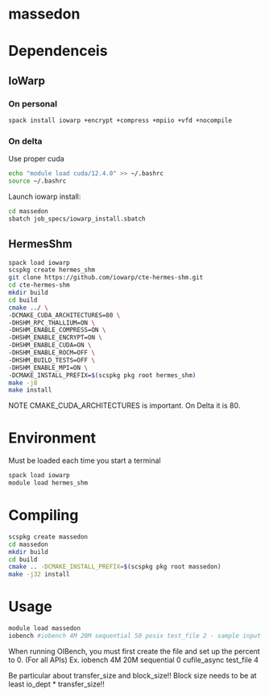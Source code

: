 # massedon

# Dependenceis

## IoWarp

### On personal
```bash
spack install iowarp +encrypt +compress +mpiio +vfd +nocompile
```


### On delta
Use proper cuda
```bash
echo "module load cuda/12.4.0" >> ~/.bashrc
source ~/.bashrc
```

Launch iowarp install:
```bash
cd massedon
sbatch job_specs/iowarp_install.sbatch
```

## HermesShm

```bash
spack load iowarp
scspkg create hermes_shm
git clone https://github.com/iowarp/cte-hermes-shm.git
cd cte-hermes-shm
mkdir build
cd build
cmake ../ \
-DCMAKE_CUDA_ARCHITECTURES=80 \
-DHSHM_RPC_THALLIUM=ON \
-DHSHM_ENABLE_COMPRESS=ON \
-DHSHM_ENABLE_ENCRYPT=ON \
-DHSHM_ENABLE_CUDA=ON \
-DHSHM_ENABLE_ROCM=OFF \
-DHSHM_BUILD_TESTS=OFF \
-DHSHM_ENABLE_MPI=ON \
-DCMAKE_INSTALL_PREFIX=$(scspkg pkg root hermes_shm)
make -j8
make install
```

NOTE CMAKE_CUDA_ARCHITECTURES is important. On Delta it is 80.

# Environment

Must be loaded each time you start a terminal
```bash
spack load iowarp
module load hermes_shm
```

# Compiling 

```bash
scspkg create massedon
cd massedon
mkdir build
cd build
cmake .. -DCMAKE_INSTALL_PREFIX=$(scspkg pkg root massedon)
make -j32 install
```

# Usage
```bash
module load massedon
iobench #iobench 4M 20M sequential 50 posix test_file 2 - sample input
```
When running OIBench, you must first create the file and set up the percent to 0. (For all APIs)
Ex. iobench 4M 20M sequential 0 cufile_async test_file 4


Be particular about transfer_size and block_size!!
Block size needs to be at least io_dept * transfer_size!!
